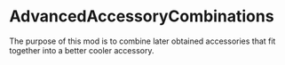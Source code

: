 # AdvancedAccessoryCombinations
The purpose of this mod is to combine later obtained accessories that fit together into a better cooler accessory.

